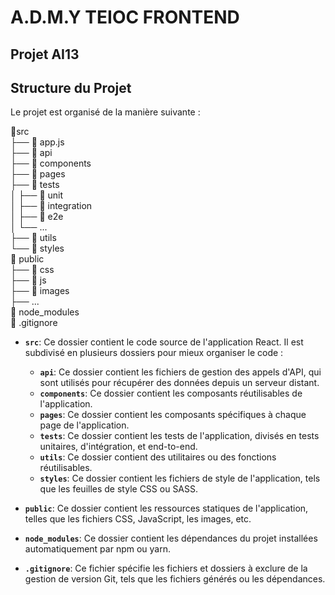 # A.D.M.Y TEIOC FRONTEND

## Projet AI13 

## Structure du Projet

Le projet est organisé de la manière suivante :

📁src  
├── 📄 app.js  
├── 📁 api  
├── 📁 components  
├── 📁 pages  
├── 📁 tests  
│   ├── 📁 unit  
│   ├── 📁 integration  
│   ├── 📁 e2e  
│   └── ...  
├── 📁 utils  
└── 📁 styles  
📁 public  
├── 📁 css  
├── 📁 js  
├── 📁 images  
├── ...  
📁 node_modules  
📄 .gitignore


  
- **`src`**: Ce dossier contient le code source de l'application React. Il est subdivisé en plusieurs dossiers pour mieux organiser le code :
  - **`api`**: Ce dossier contient les fichiers de gestion des appels d'API, qui sont utilisés pour récupérer des données depuis un serveur distant.
  - **`components`**: Ce dossier contient les composants réutilisables de l'application.
  - **`pages`**: Ce dossier contient les composants spécifiques à chaque page de l'application.
  - **`tests`**: Ce dossier contient les tests de l'application, divisés en tests unitaires, d'intégration, et end-to-end.
  - **`utils`**: Ce dossier contient des utilitaires ou des fonctions réutilisables.
  - **`styles`**: Ce dossier contient les fichiers de style de l'application, tels que les feuilles de style CSS ou SASS.

- **`public`**: Ce dossier contient les ressources statiques de l'application, telles que les fichiers CSS, JavaScript, les images, etc.

- **`node_modules`**: Ce dossier contient les dépendances du projet installées automatiquement par npm ou yarn.

- **`.gitignore`**: Ce fichier spécifie les fichiers et dossiers à exclure de la gestion de version Git, tels que les fichiers générés ou les dépendances.
